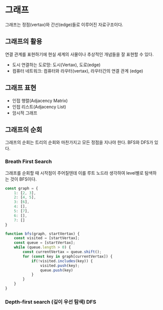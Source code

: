 

# 그래프 
그래프는 정점(vertax)와 간선(edge)들로 이루어진 자료구조이다.

## 그래프의 활용 
연결 관계를 표현하기에 현실 세계의 사물이나 추상적인 개념들을 잘 표현할 수 있다.
- 도시 연결하는 도로망: 도시(Vertax), 도로(edge)
- 컴퓨터 네트워크: 컴퓨터와 라우터(vertax), 라우터간의 연결 관계 (edge)

## 그래프 표현 
- 인접 행렬(Adjacency Matrix)
- 인접 리스트(Adjacency List)
- 암시적 그래프

## 그래프의 순회 
그래프의 순회는 트리의 순회와 마찬가지고 모든 정점을 지나야 한다. 
BFS와 DFS가 있다.

### Breath First Search
그래프를 순회할 때 시작점이 주어질텐데 이를 루트 노드라 생각하여 level별로 탐색하는 것이 BFS이다.

```javascript
const graph = {
    1: [2, 3],
    2: [4, 5],
    3: [6],
    4: [],
    5: [7],
    6: [],
    7: []
}

function bfs(graph, startVertax) {
    const visited = [startVertax];
    const queue = [startVertax];
    while (queue.length > 0) {
        const currentVertax = queue.shift();
        for (const key in graph[currentVertax]) {
            if(!visited.includes(key)) {
                visited.push(key);
                queue.push(key)
            }
        }
    }
}
```

### Depth-first search (깊이 우선 탐색) DFS
